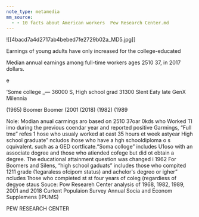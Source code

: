 ```yaml
---
note_type: metamedia
mm_source:
  - - 10 facts about American workers  Pew Research Center.md
---
```


![[4bacd7a4d2717ab4bebed7fe2729b02a_MD5.jpg]]

Earnings of young adults have only
increased for the college-educated

Median annual earnings among full-time workers ages
2510 37, in 2017 dollars.

e

‘Some college
_— 36000
S,
High school grad 31300
Slent  Eaty  late  GenX  Milennia

(1965)  Boomer Boomer (2001  (2018)
(1982) (1989

Nole: Modian anual carmings aro based on 2510 37oar 0kds who
Worked Tl imo during the previous coendar year and reported
positive Garmings, “Full tme” refes 1 hose who usualy worked at
oast 35 hours et week astyear High school graduate” ncludos
ihose who have a hgh schooldiploma o s cquivalent. such as a
GED cortficate.“Soma colloge” includes U1oso with an associate
dogree and those who atiended cofege but did ot obtain a degree.
The educational attainment question was changed i 1962 For
Boomers and Silens, “high school gaduats” includes those who
compited 1211 grade (1egaraless ofcipom status) and
achelor's degreo or igher” ncludes 1hose who compieted st
st four years of coleg (regardiess of degyoe staus
Souce: Pow Researeh Center analysis of 1968, 1982, 1989, 2001
and 2018 Curtent Populaion Survey Annual Socia and Econom
Supplemens (IPUMS)

PEW RESEARCH CENTER


